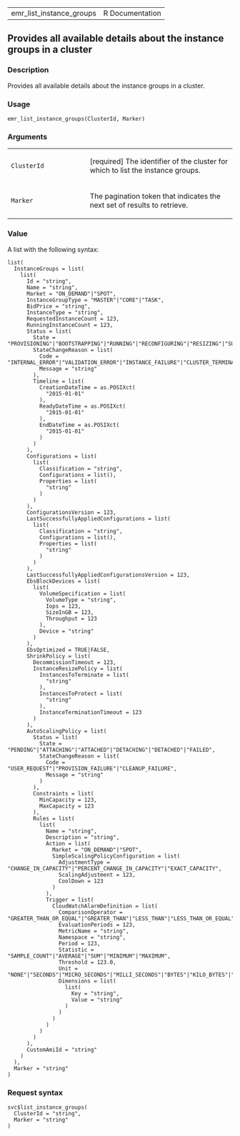 <table style="width: 100%;">
<tbody>
<tr class="odd">
<td>emr_list_instance_groups</td>
<td style="text-align: right;">R Documentation</td>
</tr>
</tbody>
</table>

## Provides all available details about the instance groups in a cluster

### Description

Provides all available details about the instance groups in a cluster.

### Usage

    emr_list_instance_groups(ClusterId, Marker)

### Arguments

<table>
<colgroup>
<col style="width: 35%" />
<col style="width: 65%" />
</colgroup>
<tbody>
<tr class="odd">
<td><code
id="emr_list_instance_groups_:_ClusterId">ClusterId</code></td>
<td><p>[required] The identifier of the cluster for which to list the
instance groups.</p></td>
</tr>
<tr class="even">
<td><code id="emr_list_instance_groups_:_Marker">Marker</code></td>
<td><p>The pagination token that indicates the next set of results to
retrieve.</p></td>
</tr>
</tbody>
</table>

### Value

A list with the following syntax:

    list(
      InstanceGroups = list(
        list(
          Id = "string",
          Name = "string",
          Market = "ON_DEMAND"|"SPOT",
          InstanceGroupType = "MASTER"|"CORE"|"TASK",
          BidPrice = "string",
          InstanceType = "string",
          RequestedInstanceCount = 123,
          RunningInstanceCount = 123,
          Status = list(
            State = "PROVISIONING"|"BOOTSTRAPPING"|"RUNNING"|"RECONFIGURING"|"RESIZING"|"SUSPENDED"|"TERMINATING"|"TERMINATED"|"ARRESTED"|"SHUTTING_DOWN"|"ENDED",
            StateChangeReason = list(
              Code = "INTERNAL_ERROR"|"VALIDATION_ERROR"|"INSTANCE_FAILURE"|"CLUSTER_TERMINATED",
              Message = "string"
            ),
            Timeline = list(
              CreationDateTime = as.POSIXct(
                "2015-01-01"
              ),
              ReadyDateTime = as.POSIXct(
                "2015-01-01"
              ),
              EndDateTime = as.POSIXct(
                "2015-01-01"
              )
            )
          ),
          Configurations = list(
            list(
              Classification = "string",
              Configurations = list(),
              Properties = list(
                "string"
              )
            )
          ),
          ConfigurationsVersion = 123,
          LastSuccessfullyAppliedConfigurations = list(
            list(
              Classification = "string",
              Configurations = list(),
              Properties = list(
                "string"
              )
            )
          ),
          LastSuccessfullyAppliedConfigurationsVersion = 123,
          EbsBlockDevices = list(
            list(
              VolumeSpecification = list(
                VolumeType = "string",
                Iops = 123,
                SizeInGB = 123,
                Throughput = 123
              ),
              Device = "string"
            )
          ),
          EbsOptimized = TRUE|FALSE,
          ShrinkPolicy = list(
            DecommissionTimeout = 123,
            InstanceResizePolicy = list(
              InstancesToTerminate = list(
                "string"
              ),
              InstancesToProtect = list(
                "string"
              ),
              InstanceTerminationTimeout = 123
            )
          ),
          AutoScalingPolicy = list(
            Status = list(
              State = "PENDING"|"ATTACHING"|"ATTACHED"|"DETACHING"|"DETACHED"|"FAILED",
              StateChangeReason = list(
                Code = "USER_REQUEST"|"PROVISION_FAILURE"|"CLEANUP_FAILURE",
                Message = "string"
              )
            ),
            Constraints = list(
              MinCapacity = 123,
              MaxCapacity = 123
            ),
            Rules = list(
              list(
                Name = "string",
                Description = "string",
                Action = list(
                  Market = "ON_DEMAND"|"SPOT",
                  SimpleScalingPolicyConfiguration = list(
                    AdjustmentType = "CHANGE_IN_CAPACITY"|"PERCENT_CHANGE_IN_CAPACITY"|"EXACT_CAPACITY",
                    ScalingAdjustment = 123,
                    CoolDown = 123
                  )
                ),
                Trigger = list(
                  CloudWatchAlarmDefinition = list(
                    ComparisonOperator = "GREATER_THAN_OR_EQUAL"|"GREATER_THAN"|"LESS_THAN"|"LESS_THAN_OR_EQUAL",
                    EvaluationPeriods = 123,
                    MetricName = "string",
                    Namespace = "string",
                    Period = 123,
                    Statistic = "SAMPLE_COUNT"|"AVERAGE"|"SUM"|"MINIMUM"|"MAXIMUM",
                    Threshold = 123.0,
                    Unit = "NONE"|"SECONDS"|"MICRO_SECONDS"|"MILLI_SECONDS"|"BYTES"|"KILO_BYTES"|"MEGA_BYTES"|"GIGA_BYTES"|"TERA_BYTES"|"BITS"|"KILO_BITS"|"MEGA_BITS"|"GIGA_BITS"|"TERA_BITS"|"PERCENT"|"COUNT"|"BYTES_PER_SECOND"|"KILO_BYTES_PER_SECOND"|"MEGA_BYTES_PER_SECOND"|"GIGA_BYTES_PER_SECOND"|"TERA_BYTES_PER_SECOND"|"BITS_PER_SECOND"|"KILO_BITS_PER_SECOND"|"MEGA_BITS_PER_SECOND"|"GIGA_BITS_PER_SECOND"|"TERA_BITS_PER_SECOND"|"COUNT_PER_SECOND",
                    Dimensions = list(
                      list(
                        Key = "string",
                        Value = "string"
                      )
                    )
                  )
                )
              )
            )
          ),
          CustomAmiId = "string"
        )
      ),
      Marker = "string"
    )

### Request syntax

    svc$list_instance_groups(
      ClusterId = "string",
      Marker = "string"
    )
